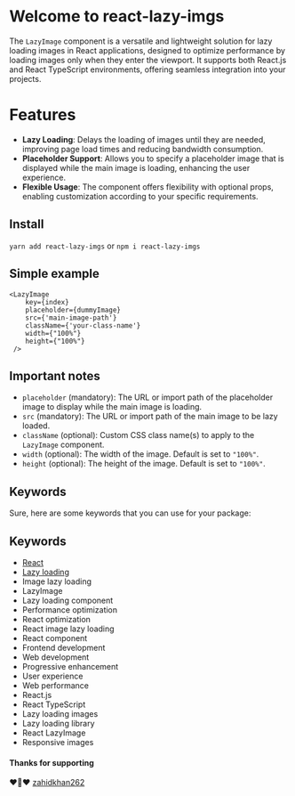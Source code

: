 ﻿# Welcome to react-lazy-imgs

The `LazyImage` component is a versatile and lightweight solution for lazy loading images in React applications, designed to optimize performance by loading images only when they enter the viewport. It supports both React.js and React TypeScript environments, offering seamless integration into your projects.


# Features

-   **Lazy Loading**: Delays the loading of images until they are needed, improving page load times and reducing bandwidth consumption.
-   **Placeholder Support**: Allows you to specify a placeholder image that is displayed while the main image is loading, enhancing the user experience.
-   **Flexible Usage**: The component offers flexibility with optional props, enabling customization according to your specific requirements.

## Install

`yarn add react-lazy-imgs` or `npm i react-lazy-imgs`

## Simple example

    <LazyImage 
	    key={index}
	    placeholder={dummyImage}
	    src={'main-image-path'}
	    className={'your-class-name'}
	    width={"100%"}
	    height={"100%"}
     />

##  Important notes
-   `placeholder` (mandatory): The URL or import path of the placeholder image to display while the main image is loading.
-   `src` (mandatory): The URL or import path of the main image to be lazy loaded.
-   `className` (optional): Custom CSS class name(s) to apply to the `LazyImage` component.
-   `width` (optional): The width of the image. Default is set to `"100%"`.
-   `height` (optional): The height of the image. Default is set to `"100%"`.



## Keywords
Sure, here are some keywords that you can use for your package:

## Keywords
- [React](https://react.dev)
- [Lazy loading](https://www.npmjs.com/package/react-lazy-imgs)
- Image lazy loading
- LazyImage
- Lazy loading component
- Performance optimization
- React optimization
- React image lazy loading
- React component
- Frontend development
- Web development
- Progressive enhancement
- User experience
- Web performance
- React.js
- React TypeScript
- Lazy loading images
- Lazy loading library
- React LazyImage
- Responsive images



#### Thanks for supporting
❤🧡❤ [zahidkhan262](https://github.com/zahidkhan262/)
